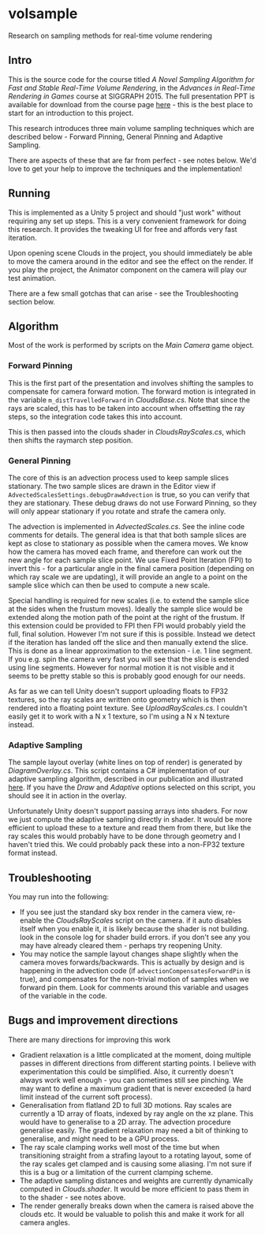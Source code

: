 
# volsample

Research on sampling methods for real-time volume rendering


## Intro

This is the source code for the course titled *A Novel Sampling Algorithm for Fast and Stable Real-Time Volume Rendering*, in the *Advances in Real-Time Rendering in Games* course at SIGGRAPH 2015. The full presentation PPT is available for download from the course page [here][ADVANCES2015] - this is the best place to start for an introduction to this project.

This research introduces three main volume sampling techniques which are described below - Forward Pinning, General Pinning and Adaptive Sampling.

There are aspects of these that are far from perfect - see notes below. We'd love to get your help to improve the techniques and the implementation!


## Running

This is implemented as a Unity 5 project and should "just work" without requiring any set up steps. This is a very convenient framework for doing this research. It provides the tweaking UI for free and affords very fast iteration.

Upon opening scene Clouds in the project, you should immediately be able to move the camera around in the editor and see the effect on the render. If you play the project, the Animator component on the camera will play our test animation.

There are a few small gotchas that can arise - see the Troubleshooting section below.


## Algorithm

Most of the work is performed by scripts on the *Main Camera* game object.

### Forward Pinning

This is the first part of the presentation and involves shifting the samples to compensate for camera forward motion. The forward motion is integrated in the variable `m_distTravelledForward` in *CloudsBase.cs*. Note that since the rays are scaled, this has to be taken into account when offsetting the ray steps, so the integration code takes this into account.

This is then passed into the clouds shader in *CloudsRayScales.cs*, which then shifts the raymarch step position.

### General Pinning

The core of this is an advection process used to keep sample slices stationary. The two sample slices are drawn in the Editor view if `AdvectedScalesSettings.debugDrawAdvection` is true, so you can verify that they are stationary. These debug draws do not use Forward Pinning, so they will only appear stationary if you rotate and strafe the camera only.

The advection is implemented in *AdvectedScales.cs*. See the inline code comments for details. The general idea is that that both sample slices are kept as close to stationary as possible when the camera moves. We know how the camera has moved each frame, and therefore can work out the new angle for each sample slice point. We use Fixed Point Iteration (FPI) to invert this - for a particular angle in the final camera position (depending on which ray scale we are updating), it will provide an angle to a point on the sample slice which can then be used to compute a new scale.

Special handling is required for new scales (i.e. to extend the sample slice at the sides when the frustum moves). Ideally the sample slice would be extended along the motion path of the point at the right of the frustum. If this extension could be provided to FPI then FPI would probably yield the full, final solution. However I'm not sure if this is possible. Instead we detect if the iteration has landed off the slice and then manually extend the slice. This is done as a linear approximation to the extension - i.e. 1 line segment. If you e.g. spin the camera very fast you will see that the slice is extended using line segments. However for normal motion it is not visible and it seems to be pretty stable so this is probably good enough for our needs.

As far as we can tell Unity doesn't support uploading floats to FP32 textures, so the ray scales are written onto geometry which is then rendered into a floating point texture. See *UploadRayScales.cs*. I couldn't easily get it to work with a N x 1 texture, so I'm using a N x N texture instead.


### Adaptive Sampling

The sample layout overlay (white lines on top of render) is generated by *DiagramOverlay.cs*. This script contains a C# implementation of our adaptive sampling algorithm, described in our publication and illustrated [here](https://www.shadertoy.com/view/llXSD7 "Adaptive Sampling Diagram"). If you have the *Draw* and *Adaptive* options selected on this script, you should see it in action in the overlay.

Unfortunately Unity doesn't support passing arrays into shaders. For now we just compute the adaptive sampling directly in shader. It would be more efficient to upload these to a texture and read them from there, but like the ray scales this would probably have to be done through geometry and I haven't tried this. We could probably pack these into a non-FP32 texture format instead.


## Troubleshooting

You may run into the following:

* If you see just the standard sky box render in the camera view, re-enable the *CloudsRayScales* script on the camera. if it auto disables itself when you enable it, it is likely because the shader is not building. look in the console log for shader build errors. if you don't see any you may have already cleared them - perhaps try reopening Unity.
* You may notice the sample layout changes shape slightly when the camera moves forwards/backwards. This is actually by design and is happening in the advection code (if `advectionCompensatesForwardPin` is true), and compensates for the non-trivial motion of samples when we forward pin them. Look for comments around this variable and usages of the variable in the code.

## Bugs and improvement directions

There are many directions for improving this work

* Gradient relaxation is a little complicated at the moment, doing multiple passes in different directions from different starting points. I believe with experimentation this could be simplified. Also, it currently doesn't always work well enough - you can sometimes still see pinching. We may want to define a maximum gradient that is never exceeded (a hard limit instead of the current soft process).
* Generalisation from flatland 2D to full 3D motions. Ray scales are currently a 1D array of floats, indexed by ray angle on the xz plane. This would have to generalise to a 2D array. The advection procedure generalise easily. The gradient relaxation may need a bit of thinking to generalise, and might need to be a GPU process.
* The ray scale clamping works well most of the time but when transitioning straight from a strafing layout to a rotating layout, some of the ray scales get clamped and is causing some aliasing. I'm not sure if this is a bug or a limitation of the current clamping scheme.
* The adaptive sampling distances and weights are currently dynamically computed in *Clouds.shader*. It would be more efficient to pass them in to the shader - see notes above.
* The render generally breaks down when the camera is raised above the clouds etc. It would be valuable to polish this and make it work for all camera angles.

[ADVANCES2015]: http://advances.realtimerendering.com/s2015/index.html "Advances in Real-Time Rendering - SIGGRAPH 2015"
